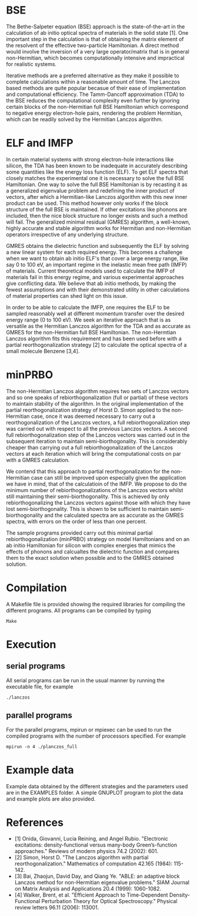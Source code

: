# BSE
The Bethe-Salpeter equation (BSE) approach is the state-of-the-art in the calculation of ab initio optical spectra of materials in the solid state [1]. One important step in the calculation is that of obtaining the matrix element of the resolvent of the effective two-particle Hamiltonian. A direct method would involve the inversion of a very large operator/matrix that is in general non-Hermitian, which becomes computationally intensive and impractical for realistic systems.

Iterative methods are a preferred alternative as they make it possible to complete calculations within a reasonable amount of time. The Lanczos based methods are quite popular becasue of their ease of implementation and computational efficiency. The Tamm-Dancoff approximation (TDA) to the BSE reduces the computational complexity even further by ignoring certain blocks of the non-Hermitian full BSE Hamiltonian which correspond to negative energy electron-hole pairs, rendering the problem Hermitian, which can be readily solved by the Hermitian Lanczos algorithm.

# ELF and IMFP
In certain material systems with strong electron-hole interactions like silicon, the TDA has been known to be inadequate in accurately describing some quantities like the energy loss function (ELF). To get ELF spectra that closely matches the experimental one it is necessary to solve the full BSE Hamiltonian. One way to solve the full BSE Hamiltonian is by recasting it as a generalized eigenvalue problem and redefining the inner product of vectors, after which a Hermitian-like Lanczos algorithm with this new inner product can be used. This method however only works if the block structure of the full BSE is maintained. If other excitations like phonons are included, then the nice block structure no longer exists and such a method will fail. The generalized minimal residual (GMRES) algorithm, a well-known, highly accurate and stable algorithm works for Hermitian and non-Hermitian operators irrespective of any underlying structure. 

GMRES obtains the dielectric function and subsequently the ELF by solving a new linear system for each required energy. This becomes a challenge when we want to obtain ab initio ELF's that cover a large energy range, like say 0 to 100 eV, an important regime in the inelastic mean free path (IMFP) of materials. Current theoretical models used to calculate the IMFP of materials fail in this energy regime, and various experimental approaches give conflicting data. We believe that ab initio methods, by making the fewest assumptions and with their demonstrated utility in other calculations of material properties can shed light on this issue.

In order to be able to calculate the IMFP, one requires the ELF to be sampled reasonably well at different momentum transfer over the desired energy range (0 to 100 eV). We seek an iterative approach that is as versatile as the Hermitian Lanczos algorithm for the TDA and as accurate as GMRES for the non-Hermitian full BSE Hamiltonian. The non-Hermtian Lanczos algorithm fits this requirement and has been used before with a partial reorthogonalization strategy [2] to calculate the optical spectra of a small molecule Benzene [3,4].

# minPRBO
The non-Hermitian Lanczos algorithm requires two sets of Lanczos vectors and so one speaks of rebiorthogonalization (full or partial) of these vectors to maintain stability of the algorithm. In the original implementation of the partial reorthogonalization strategy of Horst D. Simon applied to the non-Hermitian case, once it was deemed necessary to carry out a reorthogonalization of the Lanczos vectors, a full rebiorthogonalization step was carried out with respect to all the previous Lanczos vectors. A second full rebiorthogonalization step of the Lanczos vectors was carried out in the subsequent iteration to maintain semi-biorthogonality. This is considerably cheaper than carrying out a full rebiorthogonalization of the Lanczos vectors at each iteration which will bring the computational costs on par with a GMRES calculation.

We contend that this approach to partial reorthogonalization for the non-Hermitian case can still be improved upon especially given the application we have in mind, that of the calculatioin of the IMFP.
We propose to do the minimum number of rebiorthogonalizations of the Lanczos vectors whilst still maintaining their semi-biorthogonality. This is achieved by only rebiorthogonalizing the Lanczos vectors against those with which they have lost semi-biorthogonality. This is shown to be sufficient to maintain semi-biorthogonality and the calculated spectra are as accurate as the GMRES spectra, with errors on the order of less than one percent.

The sample programs provided carry out this minimal partial rebiorthogonalization (minPRBO) strategy on model Hamiltonians and on an ab initio Hamiltonian for silicon with complex energies that mimics the effects of phonons and calcualtes the dielectric function and compares them to the exact solution when possible and to the GMRES obtained solution.

# Compilation
A Makefile file is provided showing the required libraries for compiling the different programs. All programs can be compiled by typing 

```
Make
```

# Execution
## serial programs
All serial programs can be run in the usual manner by running the executable file, for example
```
./lanczos
```
## parallel programs
For the parallel programs, mpirun or mpiexec can be used to run the compiled programs with the number of processors specified. For example
```
mpirun -n 4 ./planczos_full
```

# Example data
Example data obtained by the different strategies and the parameters used are in the EXAMPLES folder. A simple GNUPLOT program to plot the data and example plots are also provided.

# References
- [1] Onida, Giovanni, Lucia Reining, and Angel Rubio. "Electronic excitations: density-functional versus many-body Green’s-function approaches." Reviews of modern physics 74.2 (2002): 601.
- [2] Simon, Horst D. "The Lanczos algorithm with partial reorthogonalization." Mathematics of computation 42.165 (1984): 115-142.
- [3] Bai, Zhaojun, David Day, and Qiang Ye. "ABLE: an adaptive block Lanczos method for non-Hermitian eigenvalue problems." SIAM Journal on Matrix Analysis and Applications 20.4 (1999): 1060-1082.
- [4] Walker, Brent, et al. "Efficient Approach to Time-Dependent Density-Functional Perturbation Theory<? format?> for Optical Spectroscopy." Physical review letters 96.11 (2006): 113001.
